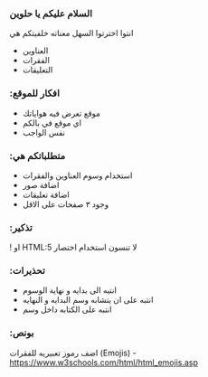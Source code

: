 ### السلام عليكم يا حلوين

انتوا اخترتوا السهل معناته خلفيتكم هي

- العناوين
- الفقرات
- التعليقات

### :افكار للموقع

- موقع تعرض فيه هواياتك
- اي موقع في بالكم
- نفس الواجب

### :متطلباتكم هي

- استخدام وسوم العناوين والفقرات
- اضافة صور
- اضافة تعليقات
- وجود ٣ صفحات على الاقل

### :تذكير

! او HTML:5 لا تنسون استخدام اختصار

### :تحذيرات

- انتبه الى بدايه و نهاية الوسوم
- انتبه على ان يتشابه وسم البدايه و النهايه
- انتبه على الكتابه داخل وسم <body>

### :بونص

اضف رموز تعبيريه للفقرات (Emojis) -
https://www.w3schools.com/html/html_emojis.asp
